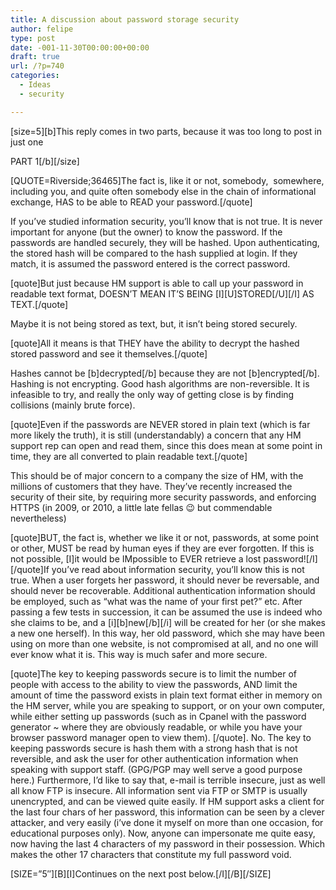 ```yaml
---
title: A discussion about password storage security
author: felipe
type: post
date: -001-11-30T00:00:00+00:00
draft: true
url: /?p=740
categories:
  - Ideas
  - security

---
```

\[size=5\]\[b\]This reply comes in two parts, because it was too long to post in just one

PART 1\[/b\]\[/size\]

[QUOTE=Riverside;36465]The fact is, like it or not, somebody,  somewhere, including you, and quite often somebody else in the chain of informational exchange, HAS to be able to READ your password.[/quote]
  
If you&#8217;ve studied information security, you&#8217;ll know that is not true. It is never important for anyone (but the owner) to know the password. If the passwords are handled securely, they will be hashed. Upon authenticating, the stored hash will be compared to the hash supplied at login. If they match, it is assumed the password entered is the correct password.

\[quote]But just because HM support is able to call up your password in readable text format, DOESN&#8217;T MEAN IT&#8217;S BEING [I\]\[U\]STORED\[/U\]\[/I\] AS TEXT.[/quote]
  
Maybe it is not being stored as text, but, it isn&#8217;t being stored securely.

[quote]All it means is that THEY have the ability to decrypt the hashed stored password and see it themselves.[/quote]
  
Hashes cannot be [b]decrypted[/b] because they are not [b]encrypted[/b]. Hashing is not encrypting. Good hash algorithms are non-reversible. It is infeasible to try, and really the only way of getting close is by finding collisions (mainly brute force).

[quote]Even if the passwords are NEVER stored in plain text (which is far more likely the truth), it is still (understandably) a concern that any HM support rep can open and read them, since this does mean at some point in time, they are all converted to plain readable text.[/quote]
  
This should be of major concern to a company the size of HM, with the millions of customers that they have. They&#8217;ve recently increased the security of their site, by requiring more security passwords, and enforcing HTTPS (in 2009, or 2010, a little late fellas 😉 but commendable nevertheless)

\[quote]BUT, the fact is, whether we like it or not, passwords, at some point or other, MUST be read by human eyes if they are ever forgotten. If this is not possible, [I]it would be IMpossible to EVER retrieve a lost password![/I\]\[/quote\]If you&#8217;ve read about information security, you&#8217;ll know this is not true. When a user forgets her password, it should never be reversable, and should never be recoverable. Additional authentication information should be employed, such as &#8220;what was the name of your first pet?&#8221; etc. After passing a few tests in succession, it can be assumed the use is indeed who she claims to be, and a \[i\]\[b\]new\[/b\]\[/i\] will be created for her (or she makes a new one herself). In this way, her old password, which she may have been using on more than one website, is not compromised at all, and no one will ever know what it is. This way is much safer and more secure.

[quote]The key to keeping passwords secure is to limit the number of people with access to the ability to view the passwords, AND limit the amount of time the password exists in plain text format either in memory on the HM server, while you are speaking to support, or on your own computer, while either setting up passwords (such as in Cpanel with the password generator ~ where they are obviously readable, or while you have your browser password manager open to view them). [/quote]. No. The key to keeping passwords secure is hash them with a strong hash that is not reversible, and ask the user for other authentication information when speaking with support staff. (GPG/PGP may well serve a good purpose here.) Furthermore, I&#8217;d like to say that, e-mail is terrible insecure, just as well all know FTP is insecure. All information sent via FTP or SMTP is usually unencrypted, and can be viewed quite easily. If HM support asks a client for the last four chars of her password, this information can be seen by a clever attacker, and very easily (i&#8217;ve done it myself on more than one occasion, for educational purposes only). Now, anyone can impersonate me quite easy, now having the last 4 characters of my password in their possession. Which makes the other 17 characters that constitute my full password void.
  
\[SIZE=&#8221;5&#8243;\]\[B\]\[I]Continues on the next post below.[/I\]\[/B\][/SIZE]